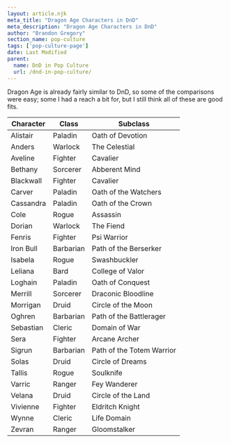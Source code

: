 ```yaml
---
layout: article.njk
meta_title: "Dragon Age Characters in DnD"
meta_description: "Dragon Age Characters in DnD"
author: "Brandon Gregory"
section_name: pop-culture
tags: ['pop-culture-page']
date: Last Modified
parent:
  name: DnD in Pop Culture
  url: /dnd-in-pop-culture/
---
```


Dragon Age is already fairly similar to DnD, so some of the comparisons were easy; some I had a reach a bit for, but I still think all of these are good fits.

|Character|Class    |Subclass               |
|---------|---------|-----------------------|
|Alistair |Paladin  |Oath of Devotion       |
|Anders   |Warlock  |The Celestial          |
|Aveline  |Fighter  |Cavalier               |
|Bethany  |Sorcerer |Abberent Mind          |
|Blackwall|Fighter  |Cavalier               |
|Carver   |Paladin  |Oath of the Watchers   |
|Cassandra|Paladin  |Oath of the Crown      |
|Cole     |Rogue    |Assassin               |
|Dorian   |Warlock  |The Fiend              |
|Fenris   |Fighter  |Psi Warrior            |
|Iron Bull|Barbarian|Path of the Berserker  |
|Isabela  |Rogue    |Swashbuckler           |
|Leliana  |Bard     |College of Valor       |
|Loghain  |Paladin  |Oath of Conquest       |
|Merrill  |Sorcerer |Draconic Bloodline     |
|Morrigan |Druid    |Circle of the Moon     |
|Oghren   |Barbarian|Path of the Battlerager|
|Sebastian|Cleric   |Domain of War          |
|Sera     |Fighter  |Arcane Archer          |
|Sigrun   |Barbarian|Path of the Totem Warrior|
|Solas    |Druid    |Circle of Dreams       |
|Tallis   |Rogue    |Soulknife              |
|Varric   |Ranger   |Fey Wanderer           |
|Velana   |Druid    |Circle of the Land     |
|Vivienne |Fighter  |Eldritch Knight        |
|Wynne    |Cleric   |Life Domain            |
|Zevran   |Ranger   |Gloomstalker           |
